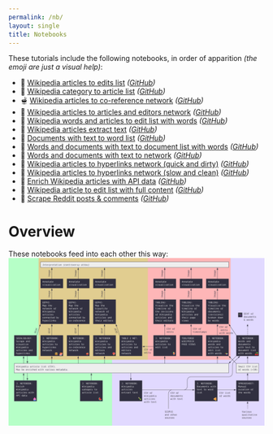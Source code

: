 ```yaml
---
permalink: /nb/
layout: single
title: Notebooks
---
```


These tutorials include the following notebooks, in order of apparition *(the emoji are just a visual help)*:

* 🍹 [Wikipedia articles to edits list](https://colab.research.google.com/github/jacomyma/mapping-controversies/blob/main/notebooks/Wikipedia_articles_to_edits_list.ipynb) *([GitHub](https://github.com/jacomyma/mapping-controversies/blob/main/notebooks/Wikipedia_articles_to_edits_list.ipynb))*
* 🍉 [Wikipedia category to article list](https://colab.research.google.com/github/jacomyma/mapping-controversies/blob/main/notebooks/Wikipedia_category_to_article_list.ipynb) *([GitHub](https://github.com/jacomyma/mapping-controversies/blob/main/notebooks/Wikipedia_category_to_article_list.ipynb))*
* 🫕 [Wikipedia articles to co-reference network](https://colab.research.google.com/github/jacomyma/mapping-controversies/blob/main/notebooks/Wikipedia_articles_to_co_reference_network.ipynb) *([GitHub](https://github.com/jacomyma/mapping-controversies/blob/main/notebooks/Wikipedia_articles_to_co_reference_network.ipynb))*
* 🍄 [Wikipedia articles to articles and editors network](https://colab.research.google.com/github/jacomyma/mapping-controversies/blob/main/notebooks/Wikipedia_articles_to_articles_and_editors_network.ipynb) *([GitHub](https://github.com/jacomyma/mapping-controversies/blob/main/notebooks/Wikipedia_articles_to_articles_and_editors_network.ipynb))*
* 🍱 [Wikipedia words and articles to edit list with words](https://colab.research.google.com/github/jacomyma/mapping-controversies/blob/main/notebooks/Wikipedia_words_and_articles_to_edit_list_with_words.ipynb) *([GitHub](https://github.com/jacomyma/mapping-controversies/blob/main/notebooks/Wikipedia_words_and_articles_to_edit_list_with_words.ipynb))*
* 🍾 [Wikipedia articles extract text](https://colab.research.google.com/github/jacomyma/mapping-controversies/blob/main/notebooks/Wikipedia_articles_extract_text.ipynb) *([GitHub](https://github.com/jacomyma/mapping-controversies/blob/main/notebooks/Wikipedia_articles_extract_text.ipynb))*
* 🍕 [Documents with text to word list](https://colab.research.google.com/github/jacomyma/mapping-controversies/blob/main/notebooks/Documents_with_text_to_word_list.ipynb) *([GitHub](https://github.com/jacomyma/mapping-controversies/blob/main/notebooks/Documents_with_text_to_word_list.ipynb))*
* 🍒 [Words and documents with text to document list with words](https://colab.research.google.com/github/jacomyma/mapping-controversies/blob/main/notebooks/Words_and_documents_with_text_to_document_list_with_words.ipynb) *([GitHub](https://github.com/jacomyma/mapping-controversies/blob/main/notebooks/Words_and_documents_with_text_to_document_list_with_words.ipynb))*
* 🍇 [Words and documents with text to network](https://colab.research.google.com/github/jacomyma/mapping-controversies/blob/main/notebooks/Words_and_documents_with_text_to_network.ipynb) *([GitHub](https://github.com/jacomyma/mapping-controversies/blob/main/notebooks/Words_and_documents_with_text_to_network.ipynb))*
* 🍔 [Wikipedia articles to hyperlinks network (quick and dirty)](https://colab.research.google.com/github/jacomyma/mapping-controversies/blob/main/notebooks/Wikipedia_articles_to_hyperlinks_network_quick_and_dirty.ipynb) *([GitHub](https://github.com/jacomyma/mapping-controversies/blob/main/notebooks/Wikipedia_articles_to_hyperlinks_network_quick_and_dirty.ipynb))*
* 🍣 [Wikipedia articles to hyperlinks network (slow and clean)](https://colab.research.google.com/github/jacomyma/mapping-controversies/blob/main/notebooks/Wikipedia_articles_to_hyperlinks_network_slow_and_clean.ipynb) *([GitHub](https://github.com/jacomyma/mapping-controversies/blob/main/notebooks/Wikipedia_articles_to_hyperlinks_network_slow_and_clean.ipynb))*
* 🧁 [Enrich Wikipedia articles with API data](https://colab.research.google.com/github/jacomyma/mapping-controversies/blob/main/notebooks/Enrich_Wikipedia_articles_with_API_data.ipynb) *([GitHub](https://github.com/jacomyma/mapping-controversies/blob/main/notebooks/Enrich_Wikipedia_articles_with_API_data.ipynb))*
* 🍪 [Wikipedia article to edit list with full content](https://colab.research.google.com/github/jacomyma/mapping-controversies/blob/main/notebooks/Wikipedia_article_to_edit_list_with_full_content.ipynb) *([GitHub](https://github.com/jacomyma/mapping-controversies/blob/main/notebooks/Wikipedia_article_to_edit_list_with_full_content.ipynb))*
* 🍯 [Scrape Reddit posts & comments](https://colab.research.google.com/github/jacomyma/mapping-controversies/blob/main/notebooks/Scrape_Reddit_posts_%26_comments.ipynb) *([GitHub](https://github.com/jacomyma/mapping-controversies/blob/main/notebooks/Scrape_Reddit_posts_%26_comments.ipynb))*
<!--* 🐔 [Scrape Twitter](https://colab.research.google.com/github/jacomyma/mapping-controversies/blob/main/notebooks/Scrape_tweets.ipynb) *([GitHub](https://github.com/jacomyma/mapping-controversies/blob/main/notebooks/Scrape_tweets.ipynb))*-->

# Overview

These notebooks feed into each other this way:
[![Digital methods map](../assets/images/All.jpg)](../assets/images/All.jpg)
